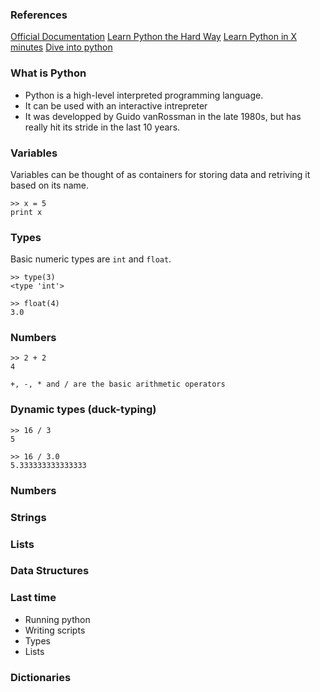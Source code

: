 

### References ###
[Official Documentation](http://docs.python.org/2.6/)
[Learn Python the Hard Way](http://learnpythonthehardway.org/book/)
[Learn Python in X minutes](http://learnxinyminutes.com/docs/python/)
[Dive into python](http://www.diveintopython.net/)


### What is Python
* Python is a high-level interpreted programming language.
* It can be used with an interactive intrepreter
* It was developped by Guido vanRossman in the late 1980s, but has really hit its stride in the last 10 years.


### Variables
Variables can be thought of as containers for storing data and retriving it based on its name.

    >> x = 5
    print x

### Types

Basic numeric types are `int` and `float`.

    >> type(3)
    <type 'int'>
 
    >> float(4)
    3.0

    

### Numbers

    >> 2 + 2
    4

    +, -, * and / are the basic arithmetic operators

### Dynamic types (duck-typing)

    >> 16 / 3
    5
    
    >> 16 / 3.0
    5.333333333333333

### Numbers

### Strings

### Lists

### Data Structures


### Last time
* Running python
* Writing scripts
* Types
* Lists

### Dictionaries

